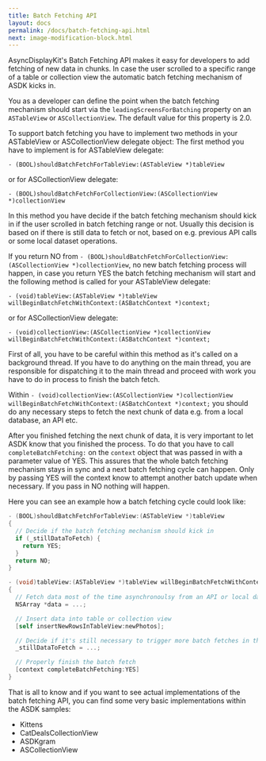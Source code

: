 ```yaml
---
title: Batch Fetching API
layout: docs
permalink: /docs/batch-fetching-api.html
next: image-modification-block.html
---
```


AsyncDisplayKit's Batch Fetching API makes it easy for developers to add fetching of new data in chunks. In case the user scrolled to a specific range of a table or collection view the automatic batch fetching mechanism of ASDK kicks in.

You as a developer can define the point when the batch fetching mechanism should start via the `leadingScreensForBatching` property on an `ASTableView` or `ASCollectionView`. The default value for this property is 2.0.

To support batch fetching you have to implement two methods in your ASTableView or ASCollectionView delegate object:
The first method you have to implement is for ASTableView delegate:

`- (BOOL)shouldBatchFetchForTableView:(ASTableView *)tableView`

or for ASCollectionView delegate:

`- (BOOL)shouldBatchFetchForCollectionView:(ASCollectionView *)collectionView`

In this method you have decide if the batch fetching mechanism should kick in  if the user scrolled in batch fetching range or not. Usually this decision is based on if there is still data to fetch or not, based on e.g. previous API calls or some local dataset operations.

If you return NO from `- (BOOL)shouldBatchFetchForCollectionView:(ASCollectionView *)collectionView`, no new batch fetching process will happen, in case you return YES the batch fetching mechanism will start and the following method is called for your ASTableView delegate:

    - (void)tableView:(ASTableView *)tableView willBeginBatchFetchWithContext:(ASBatchContext *)context;

or for ASCollectionView delegate:

    - (void)collectionView:(ASCollectionView *)collectionView willBeginBatchFetchWithContext:(ASBatchContext *)context;

First of all, you have to be careful within this method as it's called on a background thread. If you have to do anything on the main thread, you are responsible for dispatching it to the main thread and proceed with work you have to do in process to finish the batch fetch.

Within `- (void)collectionView:(ASCollectionView *)collectionView willBeginBatchFetchWithContext:(ASBatchContext *)context;` you should do any necessary steps to fetch the next chunk of data e.g. from a local database, an API etc.

After you finished fetching the next chunk of data, it is very important to let ASDK know that you finished the process. To do that you have to call `completeBatchFetching:` on the `context` object that was passed in with a parameter value of YES. This assures that the whole batch fetching mechanism stays in sync and a next batch fetching cycle can happen. Only by passing YES will the context know to attempt another batch update when necessary. If you pass in NO nothing will happen.

Here you can see an example how a batch fetching cycle could look like:

```objective-c
- (BOOL)shouldBatchFetchForTableView:(ASTableView *)tableView 
{
  // Decide if the batch fetching mechanism should kick in
  if (_stillDataToFetch) {
    return YES;
  }
  return NO;
}

- (void)tableView:(ASTableView *)tableView willBeginBatchFetchWithContext:(ASBatchContext *)context 
{
  // Fetch data most of the time asynchronoulsy from an API or local database
  NSArray *data = ...;

  // Insert data into table or collection view
  [self insertNewRowsInTableView:newPhotos];

  // Decide if it's still necessary to trigger more batch fetches in the future
  _stillDataToFetch = ...;

  // Properly finish the batch fetch
  [context completeBatchFetching:YES]
}
```

That is all to know and if you want to see actual implementations of the batch fetching API, you can find some very basic implementations within the ASDK samples:

 - Kittens
 - CatDealsCollectionView
 - ASDKgram
 - ASCollectionView
